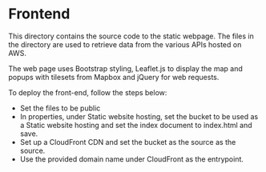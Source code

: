 # Frontend

This directory contains the source code to the static webpage. The files in the directory are used to retrieve data from the various APIs hosted on AWS.

The web page uses Bootstrap styling, Leaflet.js to display the map and popups with tilesets from Mapbox and jQuery for web requests.

To deploy the front-end, follow the steps below:

* Set the files to be public
* In properties, under Static website hosting, set the bucket to be used as a Static website hosting and set the index document to index.html and save.
* Set up a CloudFront CDN and set the bucket as the source as the source. 
* Use the provided domain name under CloudFront as the entrypoint.
